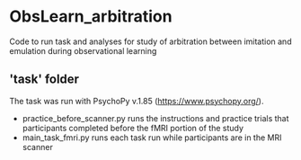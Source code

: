 # ObsLearn_arbitration
Code to run task and analyses for study of arbitration between imitation and emulation during observational learning

## 'task' folder
The task was run with PsychoPy v.1.85 (https://www.psychopy.org/).
- practice_before_scanner.py runs the instructions and practice trials that participants completed before the fMRI portion of the study
- main_task_fmri.py runs each task run while participants are in the MRI scanner
